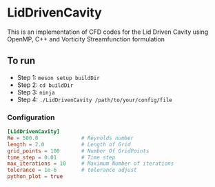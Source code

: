 # LidDrivenCavity
This is an implementation of CFD codes for the Lid Driven Cavity using OpenMP, C++ and Vorticity Streamfunction formulation

## To run
- Step 1: `meson setup buildDir`
- Step 2: `cd buildDir`
- Step 3: `ninja`
- Step 4: `./LidDrivenCavity /path/to/your/config/file`

### Configuration
```toml
[LidDrivenCavity]
Re = 500.0              # Reynolds number
length = 2.0            # Length of Grid
grid_points = 100       # Number Of GridPoints
time_step = 0.01        # Time step
max_iterations = 10     # Maximum Number of iterations
tolerance = 1e-6        # tolerance adjust
python_plot = true
```


